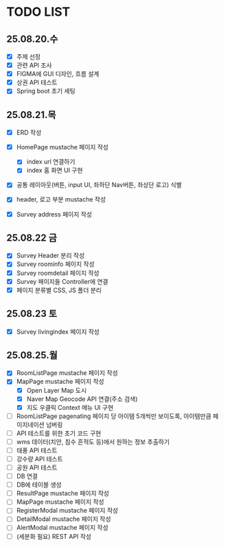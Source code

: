 # TODO LIST

## 25.08.20.수

-   [x] 주제 선정
-   [x] 관련 API 조사
-   [x] FIGMA에 GUI 디자인, 흐름 설계
-   [x] 상권 API 테스트
-   [x] Spring boot 초기 세팅

## 25.08.21.목

-   [x] ERD 작성

-   [x] HomePage mustache 페이지 작성
    -   [x] index url 연결하기
    -   [x] index 홈 화면 UI 구현
-   [x] 공통 레이아웃(버튼, input UI, 좌하단 Nav버튼, 좌상단 로고) 식별
-   [x] header, 로고 부분 mustache 작성
-   [x] Survey address 페이지 작성

## 25.08.22 금

-   [x] Survey Header 분리 작성
-   [x] Survey roominfo 페이지 작성
-   [x] Survey roomdetail 페이지 작성
-   [x] Survey 페이지들 Controller에 연결
-   [x] 페이지 분류별 CSS, JS 폴더 분리

## 25.08.23 토

-   [x] Survey livingindex 페이지 작성

## 25.08.25.월

-   [x] RoomListPage mustache 페이지 작성
-   [x] MapPage mustache 페이지 작성
    -   [x] Open Layer Map 도시
    -   [x] Naver Map Geocode API 연결(주소 검색)
    -   [x] 지도 우클릭 Context 메뉴 UI 구현

-   [ ] RoomListPage pagenating 페이지 당 아이템 5개씩만 보이도록, 아이템만큼 페이지네이션 넘버링
-   [ ] API 테스트를 위한 초기 코드 구현
-   [ ] wms 데이터(치안, 침수 흔적도 등)에서 원하는 정보 추출하기
-   [ ] 태풍 API 테스트
-   [ ] 강수량 API 테스트
-   [ ] 공원 API 테스트
-   [ ] DB 연결
-   [ ] DB에 테이블 생성
-   [ ] ResultPage mustache 페이지 작성
-   [ ] MapPage mustache 페이지 작성
-   [ ] RegisterModal mustache 페이지 작성
-   [ ] DetailModal mustache 페이지 작성
-   [ ] AlertModal mustache 페이지 작성
-   [ ] (세분화 필요) REST API 작성
